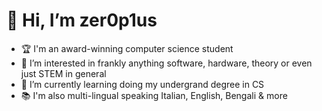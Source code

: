 # 👋 Hi, I’m zer0p1us
- 🏆 I'm an award-winning computer science student
- 👀 I’m interested in frankly anything software, hardware, theory or even just STEM in general
- 🌱 I’m currently learning doing my undergrand degree in CS
- 📚 I'm also multi-lingual speaking Italian, English, Bengali & more
<!---
- 📫 How to reach me
  - twitter:
--->

<!---
zer0p1us/zer0p1us is a ✨ special ✨ repository because its `README.md` (this file) appears on your GitHub profile.
You can click the Preview link to take a look at your changes.
--->
